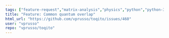 ```yaml
---
tags: ["feature-request","matrix-analysis","physics","python","python-3","quantum","quantum-computing","quantum-information","unitaryhack"]
title: "Feature: Common quantum overlap"
html_url: "https://github.com/vprusso/toqito/issues/460"
user: "vprusso"
repo: "vprusso/toqito"
---
```


